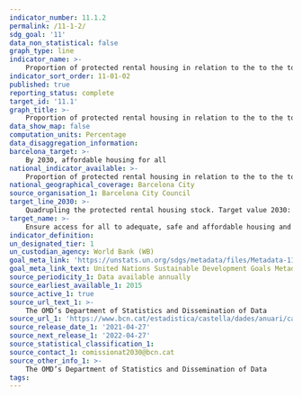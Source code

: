 ```yaml
---
indicator_number: 11.1.2
permalink: /11-1-2/
sdg_goal: '11'
data_non_statistical: false
graph_type: line
indicator_name: >-
    Proportion of protected rental housing in relation to the to the total housing stock of main residencies
indicator_sort_order: 11-01-02
published: true
reporting_status: complete
target_id: '11.1'
graph_title: >-
    Proportion of protected rental housing in relation to the to the total housing stock of main residencies
data_show_map: false
computation_units: Percentage
data_disaggregation_information: 
barcelona_target: >-
    By 2030, affordable housing for all 
national_indicator_available: >-
    Proportion of protected rental housing in relation to the to the total housing stock of main residencies
national_geographical_coverage: Barcelona City
source_organisation_1: Barcelona City Council
target_line_2030: >-
    Quadrupling the protected rental housing stock. Target value 2030: Above 5%
target_name: >-
    Ensure access for all to adequate, safe and affordable housing and basic services, and upgrade slums
indicator_definition:
un_designated_tier: 1
un_custodian_agency: World Bank (WB)
goal_meta_link: 'https://unstats.un.org/sdgs/metadata/files/Metadata-11-01-01.pdf'
goal_meta_link_text: United Nations Sustainable Development Goals Metadata (pdf 894kB)
source_periodicity_1: Data available annually
source_earliest_available_1: 2015
source_active_1: true
source_url_text_1: >-
    The OMD’s Department of Statistics and Dissemination of Data
source_url_1: 'https://www.bcn.cat/estadistica/castella/dades/anuari/cap16/C1608010.htm'
source_release_date_1: '2021-04-27'
source_next_release_1: '2022-04-27'
source_statistical_classification_1: 
source_contact_1: comissionat2030@bcn.cat
source_other_info_1: >-
    The OMD’s Department of Statistics and Dissemination of Data
tags:
---
```

